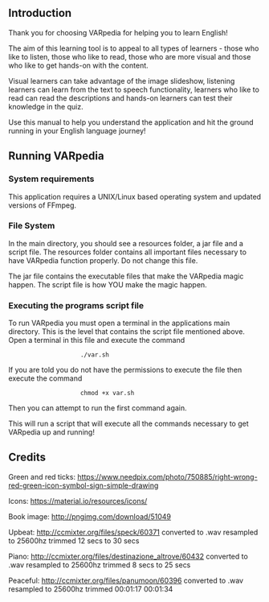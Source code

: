 ## Introduction
Thank you for choosing VARpedia for helping you to learn English!

The aim of this learning tool is to appeal to all types of learners - those who like to listen, those who like to read, those who are more visual and those who like to get hands-on with the content. 

Visual learners can take advantage of the image slideshow, listening learners can learn from the text to speech functionality, learners who like to read can read the descriptions and hands-on learners can test their knowledge in the quiz.

Use this manual to help you understand the application and hit the ground running in your English language journey!
## Running VARpedia
### System requirements
This application requires a UNIX/Linux based operating system and updated versions of FFmpeg.
### File System
In the main directory, you should see a resources folder, a jar file and a script file. The resources folder contains all important files necessary to have VARpedia function properly. Do not change this file.

The jar file contains the executable files that make the VARpedia magic happen. The script file is how YOU make the magic happen.
### Executing the programs script file
To run VARpedia you must open a terminal in the applications main directory. This is the level that contains the script file mentioned above. Open a terminal in this file and execute the command 

						./var.sh

If you are told you do not have the permissions to execute the file then execute the command

						chmod +x var.sh
	
Then you can attempt to run the first command again.

This will run a script that will execute all the commands necessary to get VARpedia up and running!

## Credits
Green and red ticks: https://www.needpix.com/photo/750885/right-wrong-red-green-icon-symbol-sign-simple-drawing

Icons: https://material.io/resources/icons/

Book image: http://pngimg.com/download/51049

Upbeat: http://ccmixter.org/files/speck/60371 converted to .wav resampled to 25600hz trimmed 12 secs to 30 secs

Piano: http://ccmixter.org/files/destinazione_altrove/60432 converted to .wav resampled to 25600hz trimmed 8 secs to 25 secs

Peaceful: http://ccmixter.org/files/panumoon/60396 converted to .wav resampled to 25600hz trimmed 00:01:17  00:01:34

